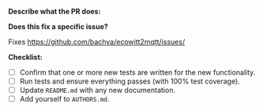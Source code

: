 **Describe what the PR does:**

**Does this fix a specific issue?**

Fixes https://github.com/bachya/ecowitt2mqtt/issues/<ISSUE ID>

**Checklist:**

- [ ] Confirm that one or more new tests are written for the new functionality.
- [ ] Run tests and ensure everything passes (with 100% test coverage).
- [ ] Update `README.md` with any new documentation.
- [ ] Add yourself to `AUTHORS.md`.
